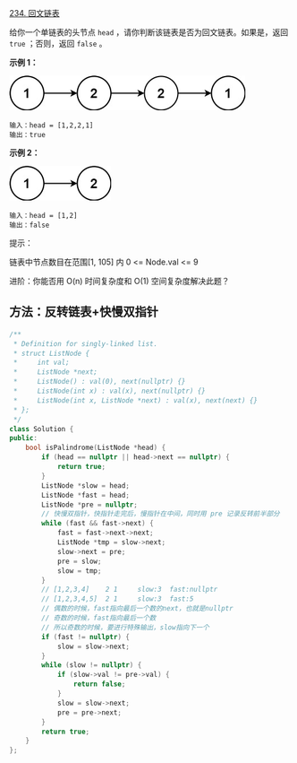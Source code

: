 [234. 回文链表](https://leetcode-cn.com/problems/palindrome-linked-list/)

给你一个单链表的头节点 `head` ，请你判断该链表是否为回文链表。如果是，返回 `true` ；否则，返回 `false` 。

**示例 1：**

![img](../../img/pal1linked-list.jpg)

```
输入：head = [1,2,2,1]
输出：true
```

**示例 2：**

![img](../../img/pal2linked-list.jpg)

```
输入：head = [1,2]
输出：false
```

提示：

链表中节点数目在范围[1, 105] 内
0 <= Node.val <= 9


进阶：你能否用 O(n) 时间复杂度和 O(1) 空间复杂度解决此题？

## 方法：反转链表+快慢双指针

```cpp
/**
 * Definition for singly-linked list.
 * struct ListNode {
 *     int val;
 *     ListNode *next;
 *     ListNode() : val(0), next(nullptr) {}
 *     ListNode(int x) : val(x), next(nullptr) {}
 *     ListNode(int x, ListNode *next) : val(x), next(next) {}
 * };
 */
class Solution {
public:
    bool isPalindrome(ListNode *head) {
        if (head == nullptr || head->next == nullptr) {
            return true;
        }
        ListNode *slow = head;
        ListNode *fast = head;
        ListNode *pre = nullptr;
        // 快慢双指针，快指针走完后，慢指针在中间，同时用 pre 记录反转前半部分
        while (fast && fast->next) {
            fast = fast->next->next;
            ListNode *tmp = slow->next;
            slow->next = pre;
            pre = slow;
            slow = tmp;
        }
        // [1,2,3,4]    2 1     slow:3  fast:nullptr
        // [1,2,3,4,5]  2 1     slow:3  fast:5
        // 偶数的时候，fast指向最后一个数的next，也就是nullptr
        // 奇数的时候，fast指向最后一个数
        // 所以奇数的时候，要进行特殊输出，slow指向下一个
        if (fast != nullptr) {
            slow = slow->next;
        }
        while (slow != nullptr) {
            if (slow->val != pre->val) {
                return false;
            }
            slow = slow->next;
            pre = pre->next;
        }
        return true;
    }
};
```

